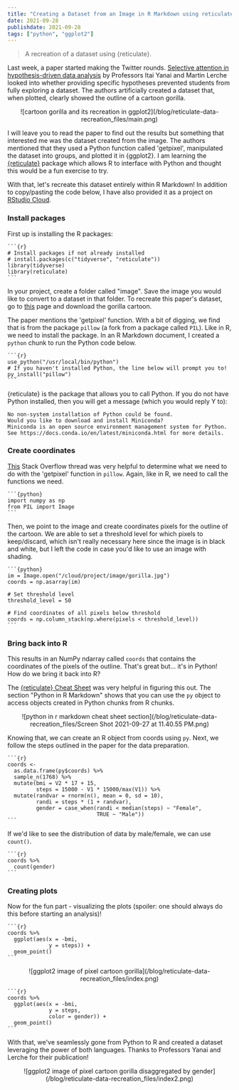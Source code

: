 ```yaml
---
title: "Creating a Dataset from an Image in R Markdown using reticulate"
date: 2021-09-28
publishdate: 2021-09-28
tags: ["python", "ggplot2"]
---
```


> A recreation of a dataset using {reticulate}.

<!--more-->

Last week, a paper started making the Twitter rounds. [Selective attention in hypothesis-driven data analysis](https://www.biorxiv.org/content/10.1101/2020.07.30.228916v1.full.pdf) by Professors Itai Yanai and Martin Lerche looked into whether providing specific hypotheses prevented students from fully exploring a dataset. The authors artificially created a dataset that, when plotted, clearly showed the outline of a cartoon gorilla.

<center>
![cartoon gorilla and its recreation in ggplot2](/blog/reticulate-data-recreation_files/main.png)
</center>

I will leave you to read the paper to find out the results but something that interested me was the dataset created from the image. The authors mentioned that they used a Python function called 'getpixel', manipulated the dataset into groups, and plotted it in {ggplot2}. I am learning the [{reticulate}](https://rstudio.github.io/reticulate/) package which allows R to interface with Python and thought this would be a fun exercise to try.

With that, let's recreate this dataset entirely within R Markdown! In addition to copy/pasting the code below, I have also provided it as a project on [RStudio Cloud](https://rstudio.cloud/project/2949291).

### Install packages

First up is installing the R packages:

````
```{r}
# Install packages if not already installed
# install.packages(c("tidyverse", "reticulate"))
library(tidyverse)
library(reticulate)
```
````

In your project, create a folder called "image". Save the image you would like to convert to a dataset in that folder. To recreate this paper's dataset, go to [this](https://classroomclipart.com/clipart-view/Clipart/Black_and_White_Clipart/Animals/gorilla-waving-cartoon-black-white-outline-clipart-914_jpg.htm) page and download the gorilla cartoon.

The paper mentions the 'getpixel' function. With a bit of digging, we find that is from the package `pillow` (a fork from a package called `PIL`). Like in R, we need to install the package. In an R Markdown document, I created a `python` chunk to run the Python code below.

````
```{r}
use_python("/usr/local/bin/python")
# If you haven't installed Python, the line below will prompt you to!
py_install("pillow")
```
````

{reticulate} is the package that allows you to call Python. If you do not have Python installed, then you will get a message (which you would reply Y to):

```
No non-system installation of Python could be found.
Would you like to download and install Miniconda?
Miniconda is an open source environment management system for Python.
See https://docs.conda.io/en/latest/miniconda.html for more details.
```

### Create coordinates

[This](https://stackoverflow.com/questions/58398300/find-all-coordinates-of-black-grey-pixels-in-image-using-python) Stack Overflow thread was very helpful to determine what we need to do with the 'getpixel' function in `pillow`. Again, like in R, we need to call the functions we need. 

````
```{python}
import numpy as np
from PIL import Image
```
````

Then, we point to the image and create coordinates pixels for the outline of the cartoon. We are able to set a threshold level for which pixels to keep/discard, which isn't really necessary here since the image is in black and white, but I left the code in case you'd like to use an image with shading.

````
```{python}
im = Image.open("/cloud/project/image/gorilla.jpg")
coords = np.asarray(im)

# Set threshold level
threshold_level = 50

# Find coordinates of all pixels below threshold
coords = np.column_stack(np.where(pixels < threshold_level))
```
````

### Bring back into R

This results in an NumPy ndarray called `coords` that contains the coordinates of the pixels of the outline. That's great but... it's in Python! How do we bring it back into R?

The [{reticulate} Cheat Sheet](https://ugoproto.github.io/ugo_r_doc/pdf/reticulate.pdf) was very helpful in figuring this out. The section "Python in R Markdown" shows that you can use the `py` object to access objects created in Python chunks from R chunks.

<center>
![python in r markdown cheat sheet section](/blog/reticulate-data-recreation_files/Screen Shot 2021-09-27 at 11.40.55 PM.png)
</center>

Knowing that, we can create an R object from coords using `py`. Next, we follow the steps outlined in the paper for the data preparation.

````
```{r}
coords <-
  as.data.frame(py$coords) %>%
  sample_n(1768) %>%
  mutate(bmi = V2 * 17 + 15,
         steps = 15000 - V1 * 15000/max(V1)) %>%
  mutate(randvar = rnorm(n(), mean = 0, sd = 10),
         randi = steps * (1 + randvar),
         gender = case_when(randi < median(steps) ~ "Female",
                            TRUE ~ "Male"))
```
````

If we'd like to see the distribution of data by male/female, we can use `count()`.

````
```{r}
coords %>%
  count(gender)
```
````

### Creating plots
  
Now for the fun part - visualizing the plots (spoiler: one should always do this before starting an analysis)!

````
```{r}
coords %>%
  ggplot(aes(x = -bmi,
             y = steps)) +
  geom_point()
```
````

<center>
![ggplot2 image of pixel cartoon gorilla](/blog/reticulate-data-recreation_files/index.png)
</center>

````
```{r}
coords %>%
  ggplot(aes(x = -bmi,
             y = steps,
             color = gender)) +
  geom_point()
```
````

With that, we've seamlessly gone from Python to R and created a dataset leveraging the power of both languages. Thanks to Professors Yanai and Lerche for their publication!

<center>
![ggplot2 image of pixel cartoon gorilla disaggregated by gender](/blog/reticulate-data-recreation_files/index2.png)
</center>
